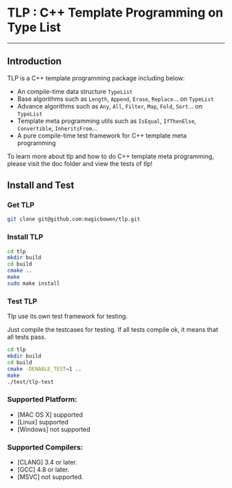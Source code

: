 # TLP : C\++ Template Programming on Type List

***

## Introduction

TLP is a C\++ template programming package including below:

- An  compile-time data structure `TypeList`
- Base algorithms such as  `Length`, `Append`, `Erase`, `Replace`... on `TypeList`
- Advance algorithms such as  `Any`, `All`, `Filter`, `Map`, `Fold`, `Sort`... on `TypeList`
- Template meta programming utils such as `IsEqual`, `IfThenElse`, `Convertible`, `InheritsFrom`...
- A pure compile-time test framework for C\++ template meta programming

To learn more about tlp and how to do C\++ template meta programming,  please visit the doc folder and view the  tests of tlp!

## Install and Test

### Get TLP

~~~ bash
git clone git@github.com:magicbowen/tlp.git
~~~

### Install TLP

~~~bash
cd tlp
mkdir build
cd build
cmake ..
make
sudo make install
~~~

### Test TLP

Tlp use its own test framework for testing.  

Just compile the testcases for testing. If all tests compile ok, it means that all tests pass.

~~~ bash
cd tlp
mkdir build
cd build
cmake -DENABLE_TEST=1 ..
make
./test/tlp-test
~~~

### Supported Platform:

- [MAC OS X] supported
- [Linux] supported
- [Windows] not supported

### Supported Compilers:

- [CLANG] 3.4 or later.
- [GCC] 4.8 or later.
- [MSVC] not supported.
